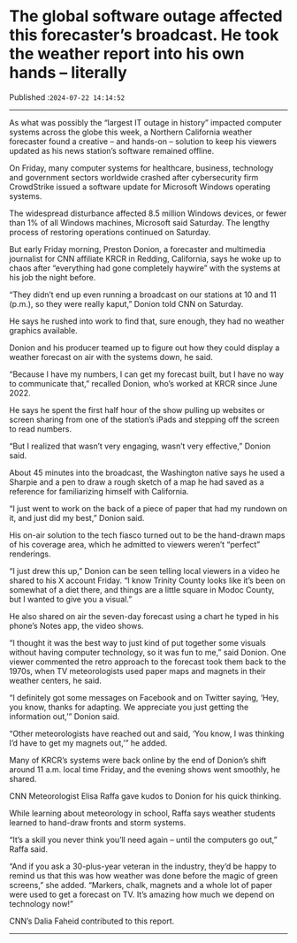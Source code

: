 # The global software outage affected this forecaster’s broadcast. He took the weather report into his own hands – literally

Published :`2024-07-22 14:14:52`

---

As what was possibly the “largest IT outage in history” impacted computer systems across the globe this week, a Northern California weather forecaster found a creative – and hands-on – solution to keep his viewers updated as his news station’s software remained offline.

On Friday, many computer systems for healthcare, business, technology and government sectors worldwide crashed after cybersecurity firm CrowdStrike issued a software update for Microsoft Windows operating systems.

The widespread disturbance affected 8.5 million Windows devices, or fewer than 1% of all Windows machines, Microsoft said Saturday. The lengthy process of restoring operations continued on Saturday.

But early Friday morning, Preston Donion, a forecaster and multimedia journalist for CNN affiliate KRCR in Redding, California, says he woke up to chaos after “everything had gone completely haywire” with the systems at his job the night before.

“They didn’t end up even running a broadcast on our stations at 10 and 11 (p.m.), so they were really kaput,” Donion told CNN on Saturday.

He says he rushed into work to find that, sure enough, they had no weather graphics available.

Donion and his producer teamed up to figure out how they could display a weather forecast on air with the systems down, he said.

“Because I have my numbers, I can get my forecast built, but I have no way to communicate that,” recalled Donion, who’s worked at KRCR since June 2022.

He says he spent the first half hour of the show pulling up websites or screen sharing from one of the station’s iPads and stepping off the screen to read numbers.

“But I realized that wasn’t very engaging, wasn’t very effective,” Donion said.

About 45 minutes into the broadcast, the Washington native says he used a Sharpie and a pen to draw a rough sketch of a map he had saved as a reference for familiarizing himself with California.

“I just went to work on the back of a piece of paper that had my rundown on it, and just did my best,” Donion said.

His on-air solution to the tech fiasco turned out to be the hand-drawn maps of his coverage area, which he admitted to viewers weren’t “perfect” renderings.

“I just drew this up,” Donion can be seen telling local viewers in a video he shared to his X account Friday. “I know Trinity County looks like it’s been on somewhat of a diet there, and things are a little square in Modoc County, but I wanted to give you a visual.”

He also shared on air the seven-day forecast using a chart he typed in his phone’s Notes app, the video shows.

“I thought it was the best way to just kind of put together some visuals without having computer technology, so it was fun to me,” said Donion. One viewer commented the retro approach to the forecast took them back to the 1970s, when TV meteorologists used paper maps and magnets in their weather centers, he said.

“I definitely got some messages on Facebook and on Twitter saying, ‘Hey, you know, thanks for adapting. We appreciate you just getting the information out,’” Donion said.

“Other meteorologists have reached out and said, ‘You know, I was thinking I’d have to get my magnets out,’” he added.

Many of KRCR’s systems were back online by the end of Donion’s shift around 11 a.m. local time Friday, and the evening shows went smoothly, he shared.

CNN Meteorologist Elisa Raffa gave kudos to Donion for his quick thinking.

While learning about meteorology in school, Raffa says weather students learned to hand-draw fronts and storm systems.

“It’s a skill you never think you’ll need again – until the computers go out,” Raffa said.

“And if you ask a 30-plus-year veteran in the industry, they’d be happy to remind us that this was how weather was done before the magic of green screens,” she added. “Markers, chalk, magnets and a whole lot of paper were used to get a forecast on TV. It’s amazing how much we depend on technology now!”

CNN’s Dalia Faheid contributed to this report.

---

